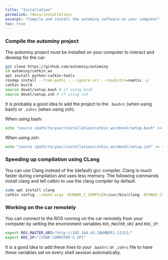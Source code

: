 ```yaml
---
title: "Installation"
permalink: /docs/installation/
excerpt: "Compile and install the autominy software on your computer"
toc: true
---
```

### Compile the autominy project
The autominy project must be installed on your computer to interact and develop for the car:

```bash
git clone https://github.com/autominy/autominy
cd autominy/catkin_ws
apt install python-catkin-tools
rosdep install --from-paths . --ignore-src --rosdistro=noetic -y
catkin build
source devel/setup.bash # if using bash
source devel/setup.zsh # if using zsh
```
It is probably a good idea to add the project to the `.bashrc` (when using bash) or `.zshrc` (when using zsh).

When using bash:
```bash
echo "source /path/to/your/installation/catkin_ws/devel/setup.bash" >> ~/.bashrc
```
When using zsh:
```zsh
echo "source /path/to/your/installation/catkin_ws/devel/setup.zsh" >> ~/.zshrc
```

### Speeding up compilation using CLang
You can use Clang instead of the (default) gcc compiler. Clang is much faster during compilation and uses less memory. The following commands install clang and tell catkin to use the clang compiler by default.

```bash
sudo apt install clang
catkin config --cmake-args -DCMAKE_C_COMPILER=/usr/bin/clang -DCMAKE_CXX_COMPILER=/usr/bin/clang++
```

### Working on the car remotely
You can connect to the ROS running on the car remotely from your computer by setting the environment variables `ROS_MASTER_URI` and `ROS_IP`:

```bash
export ROS_MASTER_URI="http://192.168.43.[NUMBER]:11311/"
export ROS_IP="[YOUR COMPUTER'S IP]"
```

It is a good idea to add these lines to your `.bashrc` or `.zshrc` file to have these variables set on every shell session automatically.